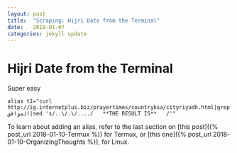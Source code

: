 ```yaml
---
layout: post
title:  "Scraping: Hijri Date from the Terminal"
date:   2018-01-07
categories: jekyll update
---
```

# Hijri Date from the Terminal
Super easy
```
alias t1="curl http://ig.internetplus.biz/prayertimes/countryksa/cityriyadh.html|grep الموافق|sed 's/..\/.\/..../   **THE RESULT IS**   /'"
```
To learn about adding an alias, refer to the last section on [this post]({% post_url 2018-01-10-Termux %}) for Termux, or [this one]({% post_url 2018-01-10-OrganizingThoughts %}), for Linux.
